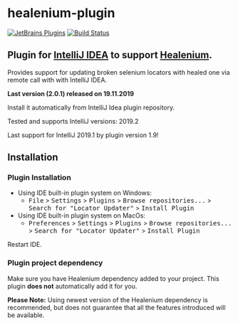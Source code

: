 healenium-plugin
======================

[![JetBrains Plugins](https://img.shields.io/jetbrains/plugin/v/13171-locator-updater.svg)](https://plugins.jetbrains.com/plugin/13171-locator-updater)
[![Build Status](https://github.com/healenium/healenium-plugin/workflows/Java-CI-test/badge.svg)](https://github.com/healenium/healenium-plugin/workflows/Java-CI-test/badge.svg)

## Plugin for [IntelliJ IDEA](http://plugins.jetbrains.com/plugin/13171-locator-updater) to support [Healenium](https://github.com/healenium/healenium-web). ##

Provides support for updating broken selenium locators with healed one via remote call with with IntelliJ IDEA.

**Last version (2.0.1) released on 19.11.2019**

Install it automatically from IntelliJ Idea plugin repository.

Tested and supports IntelliJ versions: 2019.2

Last support for IntelliJ 2019.1 by plugin version 1.9!

Installation
------------
### Plugin Installation
- Using IDE built-in plugin system on Windows:
  - <kbd>File</kbd> > <kbd>Settings</kbd> > <kbd>Plugins</kbd> > <kbd>Browse repositories...</kbd> > <kbd>Search for "Locator Updater"</kbd> > <kbd>Install Plugin</kbd>
- Using IDE built-in plugin system on MacOs:
  - <kbd>Preferences</kbd> > <kbd>Settings</kbd> > <kbd>Plugins</kbd> > <kbd>Browse repositories...</kbd> > <kbd>Search for "Locator Updater"</kbd> > <kbd>Install Plugin</kbd>
<!-- 
- Manually:
  - Download the [latest release](https://github.com/mplushnikov/lombok-intellij-plugin/releases/latest) and install it manually using <kbd>Preferences</kbd> > <kbd>Plugins</kbd> > <kbd>Install plugin from disk...</kbd>
-->
Restart IDE.

### Plugin project dependency
Make sure you have Healenium dependency added to your project. This plugin **does not** automatically add it for you.

**Please Note:** Using newest version of the Healenium dependency is recommended, but does not guarantee that all the features introduced will be available. <!-- See [Lombok changelog](https://projectlombok.org/changelog.html) for more details. -->
